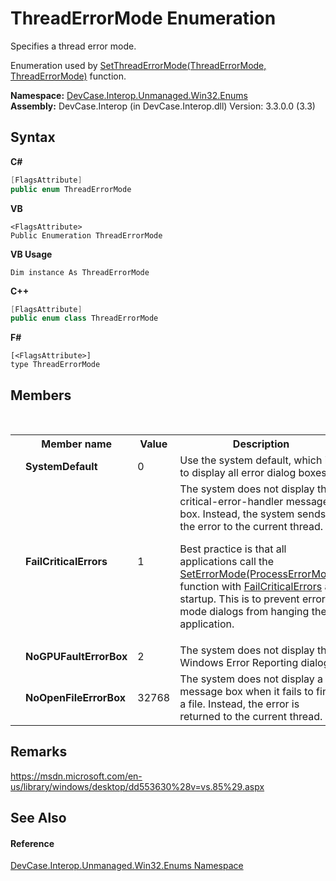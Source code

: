 # ThreadErrorMode Enumeration
 

Specifies a thread error mode. 

 Enumeration used by <a href="M_DevCase_Interop_Unmanaged_Win32_NativeMethods_SetThreadErrorMode">SetThreadErrorMode(ThreadErrorMode, ThreadErrorMode)</a> function.

**Namespace:**&nbsp;<a href="N_DevCase_Interop_Unmanaged_Win32_Enums">DevCase.Interop.Unmanaged.Win32.Enums</a><br />**Assembly:**&nbsp;DevCase.Interop (in DevCase.Interop.dll) Version: 3.3.0.0 (3.3)

## Syntax

**C#**<br />
``` C#
[FlagsAttribute]
public enum ThreadErrorMode
```

**VB**<br />
``` VB
<FlagsAttribute>
Public Enumeration ThreadErrorMode
```

**VB Usage**<br />
``` VB Usage
Dim instance As ThreadErrorMode
```

**C++**<br />
``` C++
[FlagsAttribute]
public enum class ThreadErrorMode
```

**F#**<br />
``` F#
[<FlagsAttribute>]
type ThreadErrorMode
```


## Members
&nbsp;<table><tr><th></th><th>Member name</th><th>Value</th><th>Description</th></tr><tr><td /><td target="F:DevCase.Interop.Unmanaged.Win32.Enums.ThreadErrorMode.SystemDefault">**SystemDefault**</td><td>0</td><td>Use the system default, which is to display all error dialog boxes.</td></tr><tr><td /><td target="F:DevCase.Interop.Unmanaged.Win32.Enums.ThreadErrorMode.FailCriticalErrors">**FailCriticalErrors**</td><td>1</td><td>The system does not display the critical-error-handler message box. Instead, the system sends the error to the current thread. 

 Best practice is that all applications call the <a href="M_DevCase_Interop_Unmanaged_Win32_NativeMethods_SetErrorMode">SetErrorMode(ProcessErrorMode)</a> function with <a href="T_DevCase_Interop_Unmanaged_Win32_Enums_ProcessErrorMode">FailCriticalErrors</a> at startup. This is to prevent error mode dialogs from hanging the application.</td></tr><tr><td /><td target="F:DevCase.Interop.Unmanaged.Win32.Enums.ThreadErrorMode.NoGPUFaultErrorBox">**NoGPUFaultErrorBox**</td><td>2</td><td>The system does not display the Windows Error Reporting dialog.</td></tr><tr><td /><td target="F:DevCase.Interop.Unmanaged.Win32.Enums.ThreadErrorMode.NoOpenFileErrorBox">**NoOpenFileErrorBox**</td><td>32768</td><td>The system does not display a message box when it fails to find a file. Instead, the error is returned to the current thread.</td></tr></table>

## Remarks
<a href="https://msdn.microsoft.com/en-us/library/windows/desktop/dd553630%28v=vs.85%29.aspx" target="_blank">https://msdn.microsoft.com/en-us/library/windows/desktop/dd553630%28v=vs.85%29.aspx</a>

## See Also


#### Reference
<a href="N_DevCase_Interop_Unmanaged_Win32_Enums">DevCase.Interop.Unmanaged.Win32.Enums Namespace</a><br />